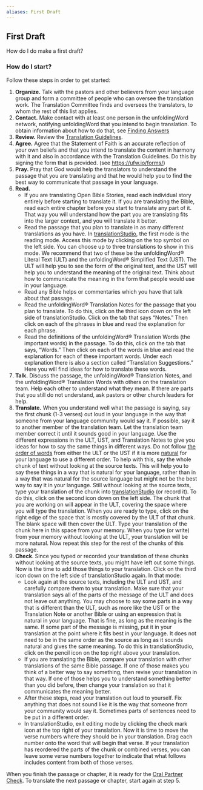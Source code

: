 ```yaml
---
aliases: First Draft
---
```


## First Draft

How do I do make a first draft?

### How do I start?

Follow these steps in order to get started:

1. **Organize.** Talk with the pastors and other believers from your language group and form a committee of people who can oversee the translation work. The Translation Committee finds and oversees the translators, to whom the rest of this list applies.
2. **Contact.** Make contact with at least one person in the unfoldingWord network, notifying unfoldingWord that you intend to begin translation. To obtain information about how to do that, see [Finding Answers](../intro/finding-answers.md)
3. **Review.** Review the [Translation Guidelines](../intro/translation-guidelines.md).
4. **Agree.** Agree that the Statement of Faith is an accurate reflection of your own beliefs and that you intend to translate the content in harmony with it and also in accordance with the Translation Guidelines. Do this by signing the form that is provided. (see https://ufw.io/forms/)
5. **Pray.** Pray that God would help the translators to understand the passage that you are translating and that he would help you to find the best way to communicate that passage in your language.
6. **Read.**
    * If you are translating Open Bible Stories, read each individual story entirely before starting to translate it. If you are translating the Bible, read each entire chapter before you start to translate any part of it. That way you will understand how the part you are translating fits into the larger context, and you will translate it better.
    * Read the passage that you plan to translate in as many different translations as you have. In [translationStudio](../process/setup-ts.md), the first mode is the reading mode. Access this mode by clicking on the top symbol on the left side. You can choose up to three translations to show in this mode. We recommend that two of these be the unfoldingWord® Literal Text (ULT) and the unfoldingWord® Simplified Text (UST). The ULT will help you to see the form of the original text, and the UST will help you to understand the meaning of the original text. Think about how to communicate the meaning in the form that people would use in your language.
    * Read any Bible helps or commentaries which you have that talk about that passage.
    * Read the unfoldingWord® Translation Notes for the passage that you plan to translate. To do this, click on the third icon down on the left side of translationStudio. Click on the tab that says “Notes.” Then click on each of the phrases in blue and read the explanation for each phrase.
    * Read the definitions of the unfoldingWord® Translation Words (the important words) in the passage. To do this, click on the tab that says, “Words.” Then click on each of the words in blue and read the explanation for each of these important words. Under each explanation there is also a section called “Translation Suggestions.” Here you will find ideas for how to translate these words.
7. **Talk.** Discuss the passage, the unfoldingWord® Translation Notes, and the unfoldingWord® Translation Words with others on the translation team. Help each other to understand what they mean. If there are parts that you still do not understand, ask pastors or other church leaders for help.
8. **Translate.** When you understand well what the passage is saying, say the first chunk (1-3 verses) out loud in your language in the way that someone from your language community would say it. If possible, say it to another member of the translation team. Let the translation team member correct it until it sounds good in your language. Use the different expressions in the ULT, UST, and Translation Notes to give you ideas for how to say the same things in different ways. Do not follow [the order of words](translate-wforw.md) from either the ULT or the UST if it is more [natural](guidelines-natural.md) for your language to use a different order. To help with this, say the whole chunk of text without looking at the source texts. This will help you to say these things in a way that is natural for your language, rather than in a way that was natural for the source language but might not be the best way to say it in your language. Still without looking at the source texts, type your translation of the chunk into [translationStudio](../process/setup-ts.md) (or record it). To do this, click on the second icon down on the left side. The chunk that you are working on will appear in the ULT, covering the space where you will type the translation. When you are ready to type, click on the right edge of the space that is mostly covered by the ULT of that chunk. The blank space will then cover the ULT. Type your translation of the chunk here in this space from your memory. When you type (or write) from your memory without looking at the ULT, your translation will be more natural. Now repeat this step for the rest of the chunks of this passage.
9. **Check**. Since you typed or recorded your translation of these chunks without looking at the source texts, you might have left out some things. Now is the time to add those things to your translation. Click on the third icon down on the left side of translationStudio again. In that mode:
    * Look again at the source texts, including the ULT and UST, and carefully compare them to your translation. Make sure that your translation says all of the parts of the message of the ULT and does not leave out anything. You may choose to say some parts in a way that is different than the ULT, such as more like the UST or the Translation Note or another Bible or using an expression that is natural in your language. That is fine, as long as the meaning is the same. If some part of the message is missing, put it in your translation at the point where it fits best in your language. It does not need to be in the same order as the source as long as it sounds natural and gives the same meaning. To do this in translationStudio, click on the pencil icon on the top right above your translation.
    * If you are translating the Bible, compare your translation with other translations of the same Bible passage. If one of those makes you think of a better way to say something, then revise your translation in that way. If one of those helps you to understand something better than you did before, then change your translation so that it communicates the meaning better.
    * After these steps, read your translation out loud to yourself. Fix anything that does not sound like it is the way that someone from your community would say it. Sometimes parts of sentences need to be put in a different order.
    * In translationStudio, exit editing mode by clicking the check mark icon at the top right of your translation. Now it is time to move the verse numbers where they should be in your translation. Drag each number onto the word that will begin that verse. If your translation has reordered the parts of the chunk or combined verses, you can leave some verse numbers together to indicate that what follows includes content from both of those verses.

When you finish the passage or chapter, it is ready for the [Oral Partner Check](../checking/peer-check.md). To translate the next passage or chapter, start again at step 5.
